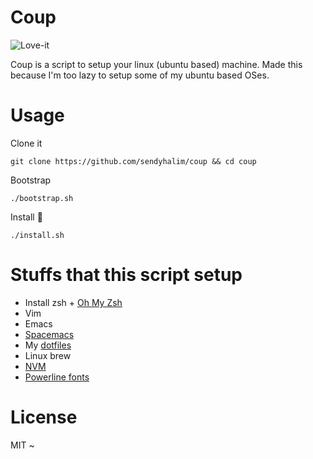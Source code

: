# Coup

![Love-it](https://media0.giphy.com/media/GHBjTqSrtz6Fy/200.gif)

Coup is a script to setup your linux (ubuntu based) machine.
Made this because I'm too lazy to setup some of my ubuntu based OSes.

# Usage

Clone it

```
git clone https://github.com/sendyhalim/coup && cd coup
```

Bootstrap

```
./bootstrap.sh
```

Install :tada:
```
./install.sh
```

# Stuffs that this script setup

- Install zsh + [Oh My Zsh](https://github.com/robbyrussell/oh-my-zsh)
- Vim
- Emacs
- [Spacemacs](https://github.com/syl20bnr/spacemacs)
- My [dotfiles](https://github.com/sendyhalim/dotfiles)
- Linux brew
- [NVM](https://github.com/creationix/nvm)
- [Powerline fonts](https://github.com/powerline/fonts)

# License

MIT ~
